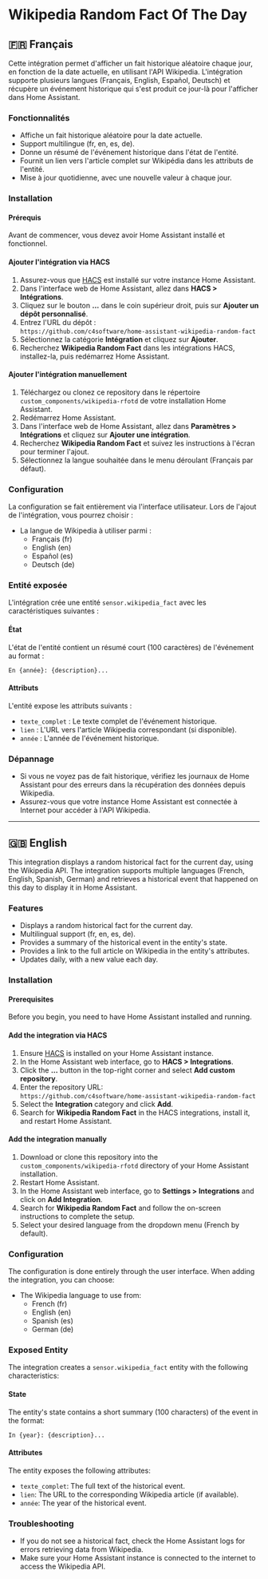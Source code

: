 # Wikipedia Random Fact Of The Day

## 🇫🇷 Français

Cette intégration permet d'afficher un fait historique aléatoire chaque jour, en fonction de la date actuelle, en utilisant l'API Wikipedia. L'intégration supporte plusieurs langues (Français, English, Español, Deutsch) et récupère un événement historique qui s'est produit ce jour-là pour l'afficher dans Home Assistant.

### Fonctionnalités

- Affiche un fait historique aléatoire pour la date actuelle.
- Support multilingue (fr, en, es, de).
- Donne un résumé de l'événement historique dans l'état de l'entité.
- Fournit un lien vers l'article complet sur Wikipédia dans les attributs de l'entité.
- Mise à jour quotidienne, avec une nouvelle valeur à chaque jour.

### Installation

#### Prérequis

Avant de commencer, vous devez avoir Home Assistant installé et fonctionnel.

#### Ajouter l'intégration via HACS

1. Assurez-vous que [HACS](https://hacs.xyz/) est installé sur votre instance Home Assistant.
2. Dans l'interface web de Home Assistant, allez dans **HACS > Intégrations**.
3. Cliquez sur le bouton **...** dans le coin supérieur droit, puis sur **Ajouter un dépôt personnalisé**.
4. Entrez l'URL du dépôt :  
   `https://github.com/c4software/home-assistant-wikipedia-random-fact`
5. Sélectionnez la catégorie **Intégration** et cliquez sur **Ajouter**.
6. Recherchez **Wikipedia Random Fact** dans les intégrations HACS, installez-la, puis redémarrez Home Assistant.

#### Ajouter l'intégration manuellement

1. Téléchargez ou clonez ce repository dans le répertoire `custom_components/wikipedia-rfotd` de votre installation Home Assistant.
2. Redémarrez Home Assistant.
3. Dans l'interface web de Home Assistant, allez dans **Paramètres > Intégrations** et cliquez sur **Ajouter une intégration**.
4. Recherchez **Wikipedia Random Fact** et suivez les instructions à l'écran pour terminer l'ajout.
5. Sélectionnez la langue souhaitée dans le menu déroulant (Français par défaut).

### Configuration

La configuration se fait entièrement via l'interface utilisateur. Lors de l'ajout de l'intégration, vous pourrez choisir :
- La langue de Wikipedia à utiliser parmi :
  - Français (fr)
  - English (en)
  - Español (es)
  - Deutsch (de)

### Entité exposée

L'intégration crée une entité `sensor.wikipedia_fact` avec les caractéristiques suivantes :

#### État
L'état de l'entité contient un résumé court (100 caractères) de l'événement au format :  
```
En {année}: {description}...
```

#### Attributs
L'entité expose les attributs suivants :
- `texte_complet` : Le texte complet de l'événement historique.
- `lien` : L'URL vers l'article Wikipedia correspondant (si disponible).
- `année` : L'année de l'événement historique.

### Dépannage

- Si vous ne voyez pas de fait historique, vérifiez les journaux de Home Assistant pour des erreurs dans la récupération des données depuis Wikipedia.
- Assurez-vous que votre instance Home Assistant est connectée à Internet pour accéder à l'API Wikipedia.

---

## 🇬🇧 English

This integration displays a random historical fact for the current day, using the Wikipedia API. The integration supports multiple languages (French, English, Spanish, German) and retrieves a historical event that happened on this day to display it in Home Assistant.

### Features

- Displays a random historical fact for the current day.
- Multilingual support (fr, en, es, de).
- Provides a summary of the historical event in the entity's state.
- Provides a link to the full article on Wikipedia in the entity's attributes.
- Updates daily, with a new value each day.

### Installation

#### Prerequisites

Before you begin, you need to have Home Assistant installed and running.

#### Add the integration via HACS

1. Ensure [HACS](https://hacs.xyz/) is installed on your Home Assistant instance.
2. In the Home Assistant web interface, go to **HACS > Integrations**.
3. Click the **...** button in the top-right corner and select **Add custom repository**.
4. Enter the repository URL:  
   `https://github.com/c4software/home-assistant-wikipedia-random-fact`
5. Select the **Integration** category and click **Add**.
6. Search for **Wikipedia Random Fact** in the HACS integrations, install it, and restart Home Assistant.

#### Add the integration manually

1. Download or clone this repository into the `custom_components/wikipedia-rfotd` directory of your Home Assistant installation.
2. Restart Home Assistant.
3. In the Home Assistant web interface, go to **Settings > Integrations** and click on **Add Integration**.
4. Search for **Wikipedia Random Fact** and follow the on-screen instructions to complete the setup.
5. Select your desired language from the dropdown menu (French by default).

### Configuration

The configuration is done entirely through the user interface. When adding the integration, you can choose:
- The Wikipedia language to use from:
  - French (fr)
  - English (en)
  - Spanish (es)
  - German (de)

### Exposed Entity

The integration creates a `sensor.wikipedia_fact` entity with the following characteristics:

#### State
The entity's state contains a short summary (100 characters) of the event in the format:  
```
In {year}: {description}...
```

#### Attributes
The entity exposes the following attributes:
- `texte_complet`: The full text of the historical event.
- `lien`: The URL to the corresponding Wikipedia article (if available).
- `année`: The year of the historical event.

### Troubleshooting

- If you do not see a historical fact, check the Home Assistant logs for errors retrieving data from Wikipedia.
- Make sure your Home Assistant instance is connected to the internet to access the Wikipedia API.
